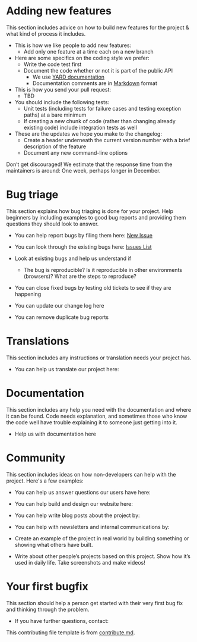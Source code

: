 # Adding new features

This section includes advice on how to build new features for the project & what kind of process it includes. 

* This is how we like people to add new features:
    * Add only one feature at a time each on a new branch
* Here are some specifics on the coding style we prefer:
    * Write the code test first
    * Document the code whether or not it is part of the public API
        * We use [YARD documentation](http://yardoc.org/)
        * Documentation comments are in [Markdown](http://daringfireball.net/projects/markdown/) format
* This is how you send your pull request:
    * TBD
* You should include the following tests:
    * Unit tests (including tests for failure cases and testing exception paths) at a bare minimum
    * If creating a new chunk of code (rather than changing already existing code) include integration tests as well
* These are the updates we hope you make to the changelog:
    * Create a header underneath the current version number with a brief description of the feature
    * Document any new command-line options

Don’t get discouraged! We estimate that the response time from the maintainers is around: One week, perhaps longer in December.

# Bug triage

This section explains how bug triaging is done for your project. Help beginners by including examples to good bug reports and providing them questions they should look to answer. 

* You can help report bugs by filing them here: [New Issue](https://github.com/lifted-studios/html-pipeline-wiki-link/issues/new)
* You can look through the existing bugs here: [Issues List](https://github.com/lifted-studios/html-pipeline-wiki-link/issues)

* Look at existing bugs and help us understand if
    * The bug is reproducible? Is it reproducible in other environments (browsers)? What are the steps to reproduce? 

* You can close fixed bugs by testing old tickets to see if they are happening
* You can update our change log here
* You can remove duplicate bug reports

# Translations

This section includes any instructions or translation needs your project has. 

* You can help us translate our project here: 

# Documentation

This section includes any help you need with the documentation and where it can be found. Code needs explanation, and sometimes those who know the code well have trouble explaining it to someone just getting into it. 

* Help us with documentation here

# Community 
This section includes ideas on how non-developers can help with the project. Here's a few examples:

* You can help us answer questions our users have here: 
* You can help build and design our website here:
* You can help write blog posts about the project by: 
* You can help with newsletters and internal communications by: 

* Create an example of the project in real world by building something or
showing what others have built. 
* Write about other people’s projects based on this project. Show how
it’s used in daily life. Take screenshots and make videos!


# Your first bugfix
This section should help a person get started with their very first bug fix and thinking through the problem.

* If you have further questions, contact:

This contributing file template is from [contribute.md](http://contribute.md/).
